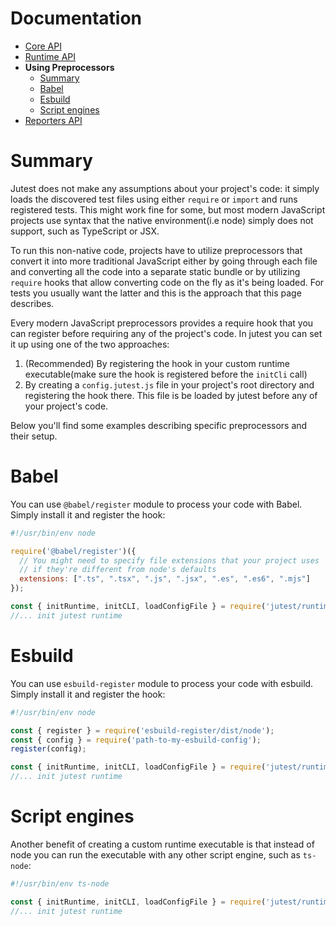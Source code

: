 # Documentation

- [Core API](https://github.com/alexeyds/jutest/blob/master/docs/core-api.md)
- [Runtime API](https://github.com/alexeyds/jutest/blob/master/docs/runtime-api.md)
- **Using Preprocessors**
  - [Summary](https://github.com/alexeyds/jutest/blob/master/docs/preprocessors.md#summary)
  - [Babel](https://github.com/alexeyds/jutest/blob/master/docs/preprocessors.md#babel)
  - [Esbuild](https://github.com/alexeyds/jutest/blob/master/docs/preprocessors.md#esbuild)
  - [Script engines](https://github.com/alexeyds/jutest/blob/master/docs/preprocessors.md#script-engines)
- [Reporters API](https://github.com/alexeyds/jutest/blob/master/docs/reporters-api.md)

# Summary

Jutest does not make any assumptions about your project's code: it simply loads the discovered test files using either `require` or `import` and runs registered tests. This might work fine for some, but most modern JavaScript projects use syntax that the native environment(i.e node) simply does not support, such as TypeScript or JSX.

To run this non-native code, projects have to utilize preprocessors that convert it into more traditional JavaScript either by going through each file and converting all the code into a separate static bundle or by utilizing `require` hooks that allow converting code on the fly as it's being loaded. For tests you usually want the latter and this is the approach that this page describes.

Every modern JavaScript preprocessors provides a require hook that you can register before requiring any of the project's code. In jutest you can set it up using one of the two approaches:

1. (Recommended) By registering the hook in your custom runtime executable(make sure the hook is registered before the `initCli` call)
2. By creating a `config.jutest.js` file in your project's root directory and registering the hook there. This file is be loaded by jutest before any of your project's code.

Below you'll find some examples describing specific preprocessors and their setup.

# Babel

You can use `@babel/register` module to process your code with Babel. Simply install it and register the hook:

```js
#!/usr/bin/env node

require('@babel/register')({
  // You might need to specify file extensions that your project uses
  // if they're different from node's defaults
  extensions: [".ts", ".tsx", ".js", ".jsx", ".es", ".es6", ".mjs"]
});

const { initRuntime, initCLI, loadConfigFile } = require('jutest/runtime');
//... init jutest runtime

```

# Esbuild

You can use `esbuild-register` module to process your code with esbuild. Simply install it and register the hook:

```js
#!/usr/bin/env node

const { register } = require('esbuild-register/dist/node');
const { config } = require('path-to-my-esbuild-config');
register(config);

const { initRuntime, initCLI, loadConfigFile } = require('jutest/runtime');
//... init jutest runtime

```

# Script engines

Another benefit of creating a custom runtime executable is that instead of node you can run the executable with any other script engine, such as `ts-node`:

```js
#!/usr/bin/env ts-node

const { initRuntime, initCLI, loadConfigFile } = require('jutest/runtime');
//... init jutest runtime

```
